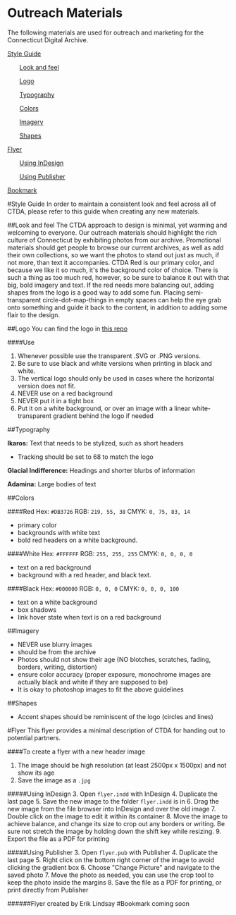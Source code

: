 # Outreach Materials
The following materials are used for outreach and marketing for the Connecticut Digital Archive.

[Style Guide](#Style-Guide)

&nbsp;&nbsp;&nbsp;&nbsp;&nbsp;&nbsp; [Look and feel](#Look_and_feel)

&nbsp;&nbsp;&nbsp;&nbsp;&nbsp;&nbsp; [Logo](#Logo)

&nbsp;&nbsp;&nbsp;&nbsp;&nbsp;&nbsp; [Typography](#Typography)

&nbsp;&nbsp;&nbsp;&nbsp;&nbsp;&nbsp; [Colors](#Colors)

&nbsp;&nbsp;&nbsp;&nbsp;&nbsp;&nbsp; [Imagery](#Imagery)

&nbsp;&nbsp;&nbsp;&nbsp;&nbsp;&nbsp; [Shapes](#Shapes)

[Flyer](#Flyer) 

&nbsp;&nbsp;&nbsp;&nbsp;&nbsp;&nbsp; [Using InDesign](#Using-InDesign)

&nbsp;&nbsp;&nbsp;&nbsp;&nbsp;&nbsp; [Using Publisher](#Using-Publisher)

[Bookmark](#Bookmark)


#<a name="Style-Guide"></a>Style Guide
In order to maintain a consistent look and feel across all of CTDA, please refer to this guide when creating any new materials. 

##<a name="Look_and_feel"></a>Look and feel
The CTDA approach to design is minimal, yet warming and welcoming to everyone. Our outreach materials should highlight the rich culture of Connecticut by exhibiting photos from our archive. Promotional materials should get people to browse our current archives, as well as add their own collections, so we want the photos to stand out just as much, if not more, than text it accompanies. CTDA Red is our primary color, and because we like it so much, it's the background color of choice. There is such a thing as too much red, however, so be sure to balance it out with that big, bold imagery and text. If the red needs more balancing out, adding shapes from the logo is a good way to add some fun. Placing semi-transparent circle-dot-map-things in empty spaces can help the eye grab onto something and guide it back to the content, in addition to adding some flair to the design. 


##<a name="Logo"></a>Logo
You can find the logo in [this repo](https://github.com/CTDA/logo_designs)

####Use
 1. Whenever possible use the transparent .SVG or .PNG versions. 
 2. Be sure to use black and white versions when printing in black and white.
 3. The vertical logo should only be used in cases where the horizontal version does not fit.
 4. NEVER use on a red background
 5. NEVER put it in a tight box
 6. Put it on a white background, or over an image with a linear white-transparent gradient behind the logo if needed
 
    
    


##<a name="Typography"></a>Typography

 **Ikaros:** Text that needs to be stylized, such as short headers
  - Tracking should be set to 68 to match the logo

**Glacial Indifference:** Headings and shorter blurbs of information
 
**Adamina:** Large bodies of text

##<a name="Colors"></a>Colors

####Red
Hex: `#DB3726`
RGB: `219, 55, 38`
CMYK: `0, 75, 83, 14`

- primary color
- backgrounds with white text
- bold red headers on a white background.

####White
Hex: `#FFFFFF`
RGB: `255, 255, 255`
CMYK: `0, 0, 0, 0`

-  text on a red background
- background with a red header, and black text. 

####Black
Hex: `#000000`
RGB: `0, 0, 0`
CMYK: `0, 0, 0, 100`

- text on a white background
- box shadows
- link hover state when text is on a red background

##<a name="Imagery"></a>Imagery
- NEVER use blurry images
- should be from the archive
- Photos should not show their age (NO blotches, scratches, fading, borders, writing, distortion)
- ensure color accuracy (proper exposure, monochrome images are actually black and white if they are supposed to be)
- It is okay to photoshop images to fit the above guidelines

##<a name="Shapes"></a>Shapes
- Accent shapes should be reminiscent of the logo (circles and lines)

#<a name="Flyer"></a>Flyer
This flyer provides a minimal description of CTDA for handing out to potential partners. 

####To create a flyer with a new header image

 1. The image should be high resolution (at least 2500px x 1500px) and not show its age
 2. Save the image as a `.jpg`

#####<a name="Using-InDesign"></a>Using InDesign
 3. Open `flyer.indd` with InDesign
 4. Duplicate the last page
 5. Save the new image to the folder `flyer.indd` is in
 6. Drag the new image from the file browser into InDesign and over the old image
 7. Double click on the image to edit it within its container
 8. Move the image to achieve balance, and change its size to crop out any borders or writing. Be sure not stretch the image by holding down the shift key while resizing. 
 9. Export the file as a PDF for printing
 
#####<a name="Using-Publisher"></a>Using Publisher
 3. Open `flyer.pub` with Publisher
 4. Duplicate the last page
 5. Right click on the bottom right corner of the image to avoid clicking the gradient box
 6. Choose "Change Picture" and navigate to the saved photo
 7. Move the photo as needed, you can use the crop tool to keep the photo inside the margins
 8. Save the file as a PDF for printing, or print directly from Publisher

######Flyer created by Erik Lindsay
#<a name="Bookmark"></a>Bookmark
coming soon
